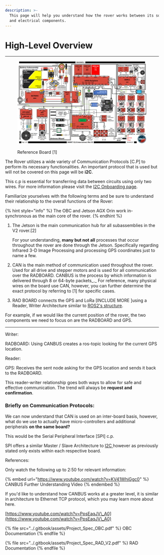 ```yaml
---
description: >-
  This page will help you understand how the rover works between its software
  and electrical components.
---
```


# High-Level Overview

***

<figure><img src="../.gitbook/assets/Screenshot 2024-03-09 182829.png" alt=""><figcaption><p>Reference Board [1]</p></figcaption></figure>

The Rover utilizes a wide variety of Communication Protocols \[C.P] to perform its necessary functionalities. An important protocol that is used but will not be covered on this page will be **i2C**.&#x20;

This c.p is essential for transferring data between circuits using only two wires. For more information please visit the [I2C Onboarding page](../communication-protocol-i2c.md).

Familiarize yourselves with the following terms and be sure to understand their relationship to the overall functions of the Rover:

{% hint style="info" %}
The OBC and Jetson AGX Orin work in-synchronous as the main core of the rover.
{% endhint %}

1.  The Jetson is the main communication hub for all subassemblies in the V2 rover.\[2]&#x20;

    For your understanding, **many but not all** processes that occur throughout the rover are done through the Jetson. Specifically regarding Infrared 3-D Image Processing and processing GPS coordinates just to name a few.
2. CAN is the main method of communication used throughout the rover. Used for all drive and stepper motors and is used for all communication over the RADBOARD. CANBUS is the process by which information is delivered through 8 or 64-byte packets_._ For reference, many physical wires on the board use CAN, however, you can further determine the exact protocol by referring to \[1] for specific cases.&#x20;
3. RAD BOARD connects the GPS and LoRa \[INCLUDE MORE ]using a Reader, Writer Architecture similar to [ROS2's structure](https://docs.ros.org/en/iron/index.html).&#x20;

For example, if we would like the current position of the rover, the two components we need to focus on are the RADBOARD and GPS.

***

Writer:

RADBOARD: Using CANBUS creates a ros-topic looking for the current GPS location.

Reader:

GPS: Receives the sent node asking for the GPS location and sends it back to the RADBOARD.

This reader-writer relationship goes both ways to allow for safe and effective communication. The trend will always be **request and confirmation**.

### Briefly on Communication Protocols:

We can now understand that CAN is used on an inter-board basis, however, what do we use to actually have micro-controllers and additional peripherals **on the same board?**

This would be the Serial Peripheral Interface \[SPI] c.p.&#x20;

SPI offers a similar Master / Slave Architecture to [I2C ](../communication-protocol-i2c.md)however as previously stated only exists within each respective board.&#x20;



References:&#x20;

Only watch the following up to 2:50 for relevant information:&#x20;

{% embed url="https://www.youtube.com/watch?v=KV41WhjGgc0" %}
CANBUS Further Understanding Video
{% endembed %}

If you'd like to understand how CANBUS works at a greater level, it is similar in architecture to Ethernet TCP protocol, which you may learn more about here.

[https://www.youtube.com/watch?v=PpsEaqJV\_A0](https://www.youtube.com/watch?v=PpsEaqJV\_A0)

{% file src="../.gitbook/assets/Project_Spec_OBC.pdf" %}
OBC Documentation
{% endfile %}

{% file src="../.gitbook/assets/Project_Spec_RAD_V2.pdf" %}
RAD Documentation
{% endfile %}

